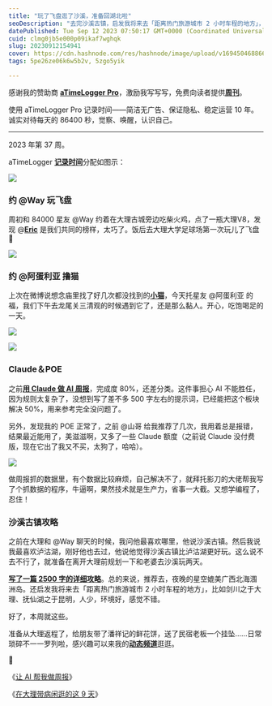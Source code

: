 ```yaml
---
title: "玩了飞盘逛了沙溪，准备回湖北啦"
seoDescription: "去完沙溪古镇，启发我将来去「距离热门旅游城市 2 小时车程的地方」，比如剑川之于大理、抚仙湖之于昆明，人少，环境好，感觉不错。"
datePublished: Tue Sep 12 2023 07:50:17 GMT+0000 (Coordinated Universal Time)
cuid: clmg0jb5e000p09ikaf7wghqk
slug: 20230912154941
cover: https://cdn.hashnode.com/res/hashnode/image/upload/v1694504688662/1ca35bdd-40ed-49bc-8933-9a6b461bfd2b.jpeg
tags: 5pe26ze06k6w5b2v, 5zgo5yik

---
```


感谢我的赞助商 [**aTimeLogger Pro**](https://atimelogger.pro/)，激励我写写写，免费向读者提供[**周刊**](https://mp.weixin.qq.com/mp/appmsgalbum?__biz=MzI3MzU5MDA1OQ==&action=getalbum&album_id=2675015646262542337#wechat_redirect)。

使用 aTimeLogger Pro 记录时间——简洁无广告、保证隐私、稳定运营 10 年。诚实对待每天的 86400 秒，觉察、唤醒，认识自己。

---

2023 年第 37 周。

aTimeLogger [**记录时间**](https://mp.weixin.qq.com/s?__biz=MzI3MzU5MDA1OQ==&mid=2247485032&idx=1&sn=acb21dab9e80298f57f65f3a9ea3a1c7&scene=21#wechat_redirect)分配如图示：

![](https://cdn.hashnode.com/res/hashnode/image/upload/v1694504702451/d2589724-2a20-497c-a4e5-77ae095b83e2.jpeg)

### **约 @Way 玩飞盘**

周初和 84000 星友 @Way 约着在大理古城旁边吃柴火鸡，点了一瓶大理V8，发现 @[**Eric**](https://weibo.com/u/2505838100) 是我们共同的榜样，太巧了。饭后去大理大学足球场第一次玩儿了飞盘 🥏

![](https://cdn.hashnode.com/res/hashnode/image/upload/v1694504751049/2626d8e3-b785-4de6-8241-93ea686104d8.jpeg)

### **约 @阿蛋利亚 撸猫**

上次在微博说想念庙里找了好几次都没找到的[**小猫**](https://weibo.com/5262225303/NgFoWyIg2)，今天托星友 @阿蛋利亚 的福，我们下午去龙尾关三清观的时候遇到它了，还是那么黏人。开心，吃饱喝足的一天。

![](https://cdn.hashnode.com/res/hashnode/image/upload/v1694504756676/7a9b0fe1-b61e-4b1e-a1ee-c59f6cffd29b.jpeg)

![](https://cdn.hashnode.com/res/hashnode/image/upload/v1694504761015/f0520574-60c6-4890-9b53-6df95ed3c1e8.jpeg)

### **Claude＆POE**

之前[**用 Claude 做 AI 周报**](https://mp.weixin.qq.com/s?__biz=MzI3MzU5MDA1OQ==&mid=2247488073&idx=1&sn=6c18d1f9bd799622d32447e1c9f40083&chksm=eb21a00ddc56291b5a2ee43c4b0ca59c756ef29fe06e7677236cd4bd32eb0993f080b41dac31&scene=21#wechat_redirect)，完成度 80%，还差分类。这件事担心 AI 不能胜任，因为规则太复杂了，没想到写了差不多 500 字左右的提示词，已经能把这个板块解决 50%，用来参考完全没问题了。

另外，发现我的 POE 正常了，之前 @山哥 给我推荐了几次，我用着总是报错，结果最近能用了，美滋滋啊，又多了一些 Claude 额度（之前说 Claude 没付费版，现在它出了我又不买，太狗了，哈哈）。

![](https://cdn.hashnode.com/res/hashnode/image/upload/v1694504764133/4cd7e70d-00e0-4919-af91-e9aeae126656.jpeg)

做周报抓的数据里，有个数据比较麻烦，自己解决不了，就拜托影刀的大佬帮我写了个抓数据的程序，牛逼啊，果然技术就是生产力，省事一大截。又想学编程了，忍住！

### **沙溪古镇攻略**

之前在大理和 @Way 聊天的时候，我问他最喜欢哪里，他说沙溪古镇。然后我说我最喜欢泸沽湖，刚好他也去过，他说他觉得沙溪古镇比泸沽湖更好玩。这么说不去不行了，就准备在离开大理前规划一下和老婆去沙溪玩两天。

[**写了一篇 2500 字的详细攻略**](https://blog.tujunjie.com/20230911232052)。总的来说，推荐去，夜晚的星空媲美广西北海涠洲岛。还启发我将来去「距离热门旅游城市 2 小时车程的地方」，比如剑川之于大理、抚仙湖之于昆明，人少，环境好，感觉不错。

好了，本周就这些。

准备从大理返程了，给朋友带了潘祥记的鲜花饼，送了民宿老板一个挂坠……日常琐碎不一一罗列啦，感兴趣可以来我的[**动态频道**](https://mp.weixin.qq.com/s?__biz=MzI3MzU5MDA1OQ==&mid=2247487599&idx=1&sn=1a4514e55dd0c84723eda32d23c5d9c3&scene=21#wechat_redirect)逛逛。

🔗

《[让 AI 帮我做周报](http://mp.weixin.qq.com/s?__biz=MzI3MzU5MDA1OQ==&mid=2247488073&idx=1&sn=6c18d1f9bd799622d32447e1c9f40083&chksm=eb21a00ddc56291b5a2ee43c4b0ca59c756ef29fe06e7677236cd4bd32eb0993f080b41dac31&scene=21#wechat_redirect)》

《[在大理带病闲逛的这 9 天](http://mp.weixin.qq.com/s?__biz=MzI3MzU5MDA1OQ==&mid=2247488053&idx=1&sn=265b34d20afd5723b06fe506d4b8de2b&chksm=eb21a071dc562967e3fabfb425e0cae584fa9a3a9038f7ea5b64a2050e1bf552015716ce2f1f&scene=21#wechat_redirect)》